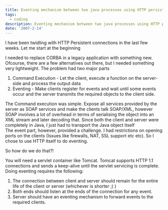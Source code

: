 ```yaml
---
title: Eventing mechanism between two java processes using HTTP persistent connections
tags:
  - coding
description: Eventing mechanism between two java processes using HTTP persistent connections
date: '2007-2-14'
---
```


I have been twidling with HTTP Persistent connections in the last few weeks. Let me start at the beginning

I needed to replace CORBA in a legacy application with something new. Ofcourse, there are a few alternatives out there, but I needed something very lightweight. The problem had two major parts

1. Command Execution - Let the client, execute a function on the server-side and process the output data
2. Eventing - Make clients register for events and wait until some events occur and the server transmits the required objects to the client side.

The Command execution was simple. Expose all services provided by the server as SOAP services and make the clients talk SOAP/XML, however SOAP involves a lot of overhead in terms of serialising the object into an XML stream and later decoding that. Since both the client and server were completely in Java, I just had to transport the Java object itself  
The event part, however, provided a challenge. I had restrictions on opening ports on the clients (Issues like firewalls, NAT, SSL support etc etc). So I chose to use HTTP itself to do eventing.

So how do we do that?!

You will need a servlet container like Tomcat. Tomcat supports HTTP 1.1 connections and sends a keep-alive until the servlet servicing is complete. Doing eventing requires the following:

1. The connection between client and server should remain for the entire life of the client or server (whichever is shorter ;) )
2. Both ends should listen at the ends of the connection for any event.
3. Server should have an eventing mechanism to forward events to the required clients.
